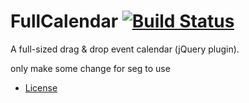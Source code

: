 # FullCalendar [![Build Status](https://travis-ci.org/fullcalendar/fullcalendar.svg?branch=master)](https://travis-ci.org/fullcalendar/fullcalendar)

A full-sized drag & drop event calendar (jQuery plugin).

only make some change for seg to use

- [License](LICENSE.txt)
